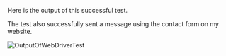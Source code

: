 Here is the output of this successful test.

The test also successfully sent a message using the contact form on my website.

![OutputOfWebDriverTest](https://user-images.githubusercontent.com/107216125/190829390-1be2e252-f441-4706-98f7-8eb7635d0a64.png)
